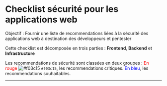 # Checklist sécurité pour les applications web

Objectif : Fournir une liste de recommendations liées à la sécurité des applications web à destination des développeurs et pentester

Cette checklist est décomposée en trois parties : **Frontend**, **Backend** et **Infrastructure**

Les recommendations de sécurité sont classées en deux groupes :
<span style="color:red">En rouge</span> ![#f03c15](https://via.placeholder.com/15/f03c15/f03c15.png) `#f03c15`, les recommendations critiques.
<span style="color:blue">En bleu</span>, les recommendations souhaitables.


***
